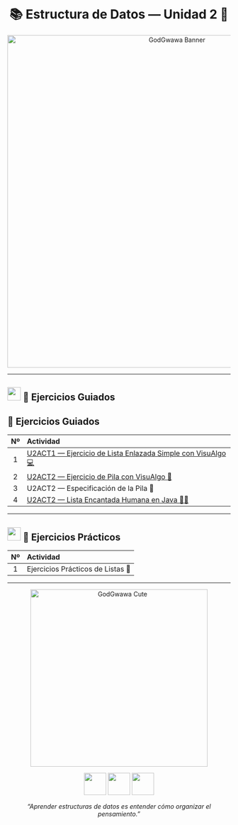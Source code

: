 <h1 align="center">📚 Estructura de Datos — Unidad 2 🧠</h1>

<p align="center">
  <!-- Imagen superior personalizada -->
  <img src="https://i.pinimg.com/originals/90/e4/38/90e43809faf2f2a5f35f0b4fc858c8be.jpg" width="750" alt="GodGwawa Banner">
</p>

---

## <img src="https://cdn-icons-png.flaticon.com/512/1995/1995574.png" width="30"> 📘 Ejercicios Guiados

## 📘 Ejercicios Guiados

| Nº | Actividad |
|:--:|:-----------|
| 1 | [U2ACT1 — Ejercicio de Lista Enlazada Simple con VisuAlgo 💻](./5b037dc8-7708-4283-969d-e242e7ac32ee.pdf) |
| 2 | [U2ACT2 — Ejercicio de Pila con VisuAlgo 🔁](./0426d022-3d71-43af-86cf-a97ca73570f7.pdf) |
| 3 | U2ACT2 — Especificación de la Pila 🧾 |
| 4 | [U2ACT2 — Lista Encantada Humana en Java 👩‍💻](./77e9ef4b-e65a-4b8a-b894-e6ef042615b4.pdf) |
---

## <img src="https://cdn-icons-png.flaticon.com/512/3135/3135715.png" width="30"> 🧩 Ejercicios Prácticos

| Nº | Actividad |
|:--:|:-----------|
| 1 | Ejercicios Prácticos de Listas 🔗 |

---

<p align="center">
  <!-- Imagen inferior personalizada -->
  <img src="https://i.pinimg.com/originals/8b/ba/6a/8bba6ae02f9725b4889252f6ecf8a1ab.jpg" width="400" alt="GodGwawa Cute">
</p>

<p align="center">
  <img src="https://cdn-icons-png.flaticon.com/512/3062/3062634.png" width="50">
  <img src="https://cdn-icons-png.flaticon.com/512/1998/1998577.png" width="50">
  <img src="https://cdn-icons-png.flaticon.com/512/3199/3199873.png" width="50">
</p>

<p align="center">
  <em>“Aprender estructuras de datos es entender cómo organizar el pensamiento.”</em>
</p>
